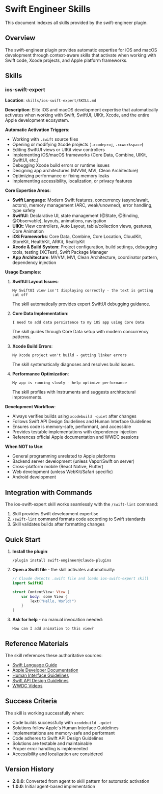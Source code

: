 # Swift Engineer Skills

This document indexes all skills provided by the swift-engineer plugin.

## Overview

The swift-engineer plugin provides automatic expertise for iOS and macOS development through context-aware skills that activate when working with Swift code, Xcode projects, and Apple platform frameworks.

## Skills

### ios-swift-expert

**Location**: `skills/ios-swift-expert/SKILL.md`

**Description**: Elite iOS and macOS development expertise that automatically activates when working with Swift, SwiftUI, UIKit, Xcode, and the entire Apple development ecosystem.

**Automatic Activation Triggers**:
- Working with `.swift` source files
- Opening or modifying Xcode projects (`.xcodeproj`, `.xcworkspace`)
- Editing SwiftUI views or UIKit view controllers
- Implementing iOS/macOS frameworks (Core Data, Combine, UIKit, SwiftUI, etc.)
- Debugging Xcode build errors or runtime issues
- Designing app architectures (MVVM, MVI, Clean Architecture)
- Optimizing performance or fixing memory leaks
- Implementing accessibility, localization, or privacy features

**Core Expertise Areas**:
- **Swift Language**: Modern Swift features, concurrency (async/await, actors), memory management (ARC, weak/unowned), error handling, type safety
- **SwiftUI**: Declarative UI, state management (@State, @Binding, @Observable), layouts, animations, navigation
- **UIKit**: View controllers, Auto Layout, table/collection views, gestures, Core Animation
- **iOS Frameworks**: Core Data, Combine, Core Location, CloudKit, StoreKit, HealthKit, ARKit, RealityKit
- **Xcode & Build System**: Project configuration, build settings, debugging tools, testing (XCTest), Swift Package Manager
- **App Architecture**: MVVM, MVI, Clean Architecture, coordinator pattern, dependency injection

**Usage Examples**:

1. **SwiftUI Layout Issues**:
   ```
   My SwiftUI view isn't displaying correctly - the text is getting cut off
   ```
   The skill automatically provides expert SwiftUI debugging guidance.

2. **Core Data Implementation**:
   ```
   I need to add data persistence to my iOS app using Core Data
   ```
   The skill guides through Core Data setup with modern concurrency patterns.

3. **Xcode Build Errors**:
   ```
   My Xcode project won't build - getting linker errors
   ```
   The skill systematically diagnoses and resolves build issues.

4. **Performance Optimization**:
   ```
   My app is running slowly - help optimize performance
   ```
   The skill profiles with Instruments and suggests architectural improvements.

**Development Workflow**:
- Always verifies builds using `xcodebuild -quiet` after changes
- Follows Swift API Design Guidelines and Human Interface Guidelines
- Ensures code is memory-safe, performant, and accessible
- Provides testable implementations with dependency injection
- References official Apple documentation and WWDC sessions

**When NOT to Use**:
- General programming unrelated to Apple platforms
- Backend server development (unless Vapor/Swift on server)
- Cross-platform mobile (React Native, Flutter)
- Web development (unless WebKit/Safari specific)
- Android development

## Integration with Commands

The ios-swift-expert skill works seamlessly with the `/swift-lint` command:

1. Skill provides Swift development expertise
2. `/swift-lint` command formats code according to Swift standards
3. Skill validates builds after formatting changes

## Quick Start

1. **Install the plugin**:
   ```
   /plugin install swift-engineer@claude-plugins
   ```

2. **Open a Swift file** - the skill activates automatically:
   ```swift
   // Claude detects .swift file and loads ios-swift-expert skill
   import SwiftUI

   struct ContentView: View {
       var body: some View {
           Text("Hello, World!")
       }
   }
   ```

3. **Ask for help** - no manual invocation needed:
   ```
   How can I add animation to this view?
   ```

## Reference Materials

The skill references these authoritative sources:
- [Swift Language Guide](https://docs.swift.org/swift-book/)
- [Apple Developer Documentation](https://developer.apple.com/documentation/)
- [Human Interface Guidelines](https://developer.apple.com/design/human-interface-guidelines/)
- [Swift API Design Guidelines](https://www.swift.org/documentation/api-design-guidelines/)
- [WWDC Videos](https://developer.apple.com/videos/)

## Success Criteria

The skill is working successfully when:
- Code builds successfully with `xcodebuild -quiet`
- Solutions follow Apple's Human Interface Guidelines
- Implementations are memory-safe and performant
- Code adheres to Swift API Design Guidelines
- Solutions are testable and maintainable
- Proper error handling is implemented
- Accessibility and localization are considered

## Version History

- **2.0.0**: Converted from agent to skill pattern for automatic activation
- **1.0.0**: Initial agent-based implementation
